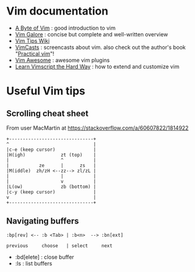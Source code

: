 # Vim documentation

* [A Byte of Vim](https://vim.swaroopch.com/) : good introduction to vim
* [Vim Galore](https://github.com/mhinz/vim-galore#readme) : concise but complete and well-written overview
* [Vim Tips Wiki](https://vim.fandom.com/wiki/Vim_Tips_Wiki)
* [VimCasts](http://vimcasts.org/) : screencasts about vim. also check out the author's book "[Practical vim](https://pragprog.com/book/dnvim2/practical-vim-second-edition)"!
* [Vim Awesome](https://vimawesome.com/) : awesome vim plugins
* [Learn Vimscript the Hard Way](https://learnvimscriptthehardway.stevelosh.com/) : how to extend and customize vim

# Useful Vim tips

## Scrolling cheat sheet

From user MacMartin at https://stackoverflow.com/a/60607822/1814922

```
+-------------------------------+
^                               |
|c-e (keep cursor)              |
|H(igh)             zt (top)    |
|                   ^           |
|           ze      |      zs   |
|M(iddle)  zh/zH <--zz--> zl/zL |
|                   |           |
|                   v           |
|L(ow)              zb (bottom) |
|c-y (keep cursor)              |
v                               |
+-------------------------------+
```

## Navigating buffers

```
:bp[rev] <-- :b <Tab> | :b<n>  --> :bn[ext]

previous     choose   | select     next
```

* :bd[elete] : close buffer
* :ls : list buffers

